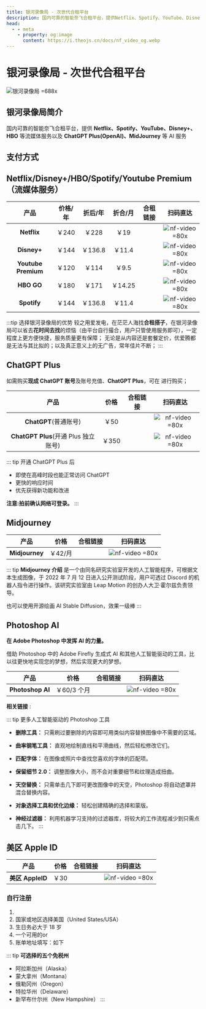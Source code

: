 ```yaml
---
title: 银河录像局 - 次世代合租平台
description: 国内可靠的智能奈飞合租平台，提供Netflix、Spotify、YouTube、Disney+、HBO等流媒体账号合租服务，同时支持ChatGPT Plus（OpenAI）、MidJourney等AI服务，满足多样需求，安全稳定。
head:
  - - meta
    - property: og:image
      content: https://i.theojs.cn/docs/nf_video_og.webp
---
```


# 银河录像局 - 次世代合租平台

![银河录像局 =688x](https://i.theojs.cn/docs/nf_video_og.webp '国内可靠的智能奈飞合租平台')

## 银河录像局简介

国内可靠的智能奈飞合租平台，提供 **Netflix、Spotify、YouTube、Disney+、HBO** 等流媒体服务以及 **ChatGPT Plus(OpenAI)、MidJourney** 等 AI 服务

## 支付方式

<Pill :icon="{ icon: 'bi:alipay', color: '#1677ff' }" name="支付宝" /><Pill icon="logos:paypal" name="PayPal" />

## Netflix/Disney+/HBO/Spotify/Youtube Premium（流媒体服务）<Copy type="tip" label="点击复制折扣码: Theo" text="Theo" bold />

|        产品         | 价格/年 | 折后/年 | 折合/月 |                                                   合租链接                                                    |                         扫码直达                         |
| :-----------------: | :-----: | :-----: | :-----: | :-----------------------------------------------------------------------------------------------------------: | :------------------------------------------------------: |
|     **Netflix**     |  ￥240  |  ￥228  |  ￥19   | <Pill icon="mdi:arrow-right-circle" name="立即购买" link="https://itheo.top/yh" rel="sponsored noreferrer" /> | ![nf-video =80x](https://i.theojs.cn/docs/nf-video.webp) |
|     **Disney+**     |  ￥144  | ￥136.8 | ￥11.4  | <Pill icon="mdi:arrow-right-circle" name="立即购买" link="https://itheo.top/yh" rel="sponsored noreferrer" /> | ![nf-video =80x](https://i.theojs.cn/docs/nf-video.webp) |
| **Youtube Premium** |  ￥120  |  ￥114  |  ￥9.5  | <Pill icon="mdi:arrow-right-circle" name="立即购买" link="https://itheo.top/yh" rel="sponsored noreferrer" /> | ![nf-video =80x](https://i.theojs.cn/docs/nf-video.webp) |
|     **HBO GO**      |  ￥180  |  ￥171  | ￥14.25 | <Pill icon="mdi:arrow-right-circle" name="立即购买" link="https://itheo.top/yh" rel="sponsored noreferrer" /> | ![nf-video =80x](https://i.theojs.cn/docs/nf-video.webp) |
|     **Spotify**     |  ￥144  | ￥136.8 | ￥11.4  | <Pill icon="mdi:arrow-right-circle" name="立即购买" link="https://itheo.top/yh" rel="sponsored noreferrer" /> | ![nf-video =80x](https://i.theojs.cn/docs/nf-video.webp) |

:::tip 选择银河录像局的优势
较之用爱发电，在茫茫人海找**合租搭子**，在银河录像局可以省去**花时间去找**的烦恼（由平台自行撮合，用户只管使用服务即可），一定程度上更方便快捷，服务质量更有保障；
无论是从内容还是套餐定价，优爱腾都是无法与其比拟的；以及真正意义上的无广告，常年佳片不断；
:::

## ChatGPT Plus <Copy type="tip" label="点击复制折扣码: Theo" text="Theo" bold />

如需购买**现成 ChatGPT 账号**及账号充值、**ChatGPT Plus**，可在 <Pill image="https://nf.video/favicon.ico" name="银河录像局" link="https://itheo.top/yh" rel="sponsored noreferrer" /> 进行购买；

|                 产品                 | 价格  |                                                   合租链接                                                    |                         扫码直达                         |
| :----------------------------------: | :---: | :-----------------------------------------------------------------------------------------------------------: | :------------------------------------------------------: |
|        **ChatGPT**(普通账号)         | ￥50  | <Pill icon="mdi:arrow-right-circle" name="立即购买" link="https://itheo.top/yh" rel="sponsored noreferrer" /> | ![nf-video =80x](https://i.theojs.cn/docs/nf-video.webp) |
| **ChatGPT Plus**(开通 Plus 独立账号) | ￥350 | <Pill icon="mdi:arrow-right-circle" name="立即购买" link="https://itheo.top/yh" rel="sponsored noreferrer" /> | ![nf-video =80x](https://i.theojs.cn/docs/nf-video.webp) |

::: tip 开通 ChatGPT Plus 后

- 即使在高峰时段也能正常访问 ChatGPT
- 更快的响应时间
- 优先获得新功能和改进

**注意:拍前确认网络可登录。**
:::

## Midjourney <Copy type="tip" label="点击复制折扣码: Theo" text="Theo" bold />

|      产品      |  价格   |                                                   合租链接                                                    |                         扫码直达                         |
| :------------: | :-----: | :-----------------------------------------------------------------------------------------------------------: | :------------------------------------------------------: |
| **Midjourney** | ￥42/月 | <Pill icon="mdi:arrow-right-circle" name="立即购买" link="https://itheo.top/yh" rel="sponsored noreferrer" /> | ![nf-video =80x](https://i.theojs.cn/docs/nf-video.webp) |

::: tip **Midjourney 介绍**
是一个由同名研究实验室开发的人工智能程序，可根据文本生成图像，于 2022 年 7 月 12 日进入公开测试阶段，用户可透过 Discord 的机器人指令进行操作。该研究实验室由 Leap Motion 的创办人大卫·霍尔兹负责领导。

也可以使用开源绘画 AI Stable Diffusion，效果一级棒
:::

## Photoshop AI <Copy type="tip" label="点击复制折扣码: Theo" text="Theo" bold />

**在 Adob​​e Photoshop 中发挥 AI 的力量。**

借助 Photoshop 中的 Adob​​e Firefly 生成式 AI 和其他人工智能驱动的工具，比以往更快地实现您的梦想，然后实现更大的梦想。

|       产品       |    价格     |                                                   合租链接                                                    |                         扫码直达                         |
| :--------------: | :---------: | :-----------------------------------------------------------------------------------------------------------: | :------------------------------------------------------: |
| **Photoshop AI** | ￥60/3 个月 | <Pill icon="mdi:arrow-right-circle" name="立即购买" link="https://itheo.top/yh" rel="sponsored noreferrer" /> | ![nf-video =80x](https://i.theojs.cn/docs/nf-video.webp) |

**相关链接** :<Pill name="官方介绍" link="https://www.adobe.com/products/photoshop/ai.html" icon="logos:adobe-photoshop" /><Pill name="免费试用" link="https://www.adobe.com/products/photoshop/ai.html#mini-plans-web-cta-photoshop-card" icon="logos:adobe-photoshop" />

::: tip 更多人工智能驱动的 Photoshop 工具

- **删除工具：** 只需刷过要删除的内容即可用类似内容替换图像中不需要的区域。
- **曲率钢笔工具：** 直观地绘制直线和平滑曲线，然后轻松修改它们。
- **匹配字体：** 在图像或照片中查找您喜欢的字体的匹配项。

- **保留细节 2.0：** 调整图像大小，而不会对重要细节和纹理造成扭曲。

- **天空替换：** 只需单击几下即可更改图像中的天空，Photoshop 将自动遮罩并混合替换内容。

- **对象选择工具和优化边缘：** 轻松创建精确的选择和蒙版。

- **神经过滤器：** 利用机器学习支持的过滤器库，将较大的工作流程减少到只需点击几下。
  :::

## 美区 Apple ID <Copy type="tip" label="点击复制折扣码: Theo" text="Theo" bold />

|       产品       | 价格 |                                                   合租链接                                                    |                         扫码直达                         |
| :--------------: | :--: | :-----------------------------------------------------------------------------------------------------------: | :------------------------------------------------------: |
| **美区 AppleID** | ￥30 | <Pill icon="mdi:arrow-right-circle" name="立即购买" link="https://itheo.top/yh" rel="sponsored noreferrer" /> | ![nf-video =80x](https://i.theojs.cn/docs/nf-video.webp) |

### 自行注册

1. <Pill icon="simple-icons:apple" name="Apple ID" link="https://appleid.apple.com/account" />
2. 国家或地区选择美国（United States/USA）
3. 生日务必大于 18 岁
4. 一个可用的<Pill :icon="{ icon: 'arcticons:netease-mail', color: '#f41d1d' }" name="163 邮箱" link="https://mail.163.com/" />or<Pill name="Outlook 邮箱" link="https://outlook.live.com/" icon="vscode-icons:file-type-outlook" />
5. 账单地址填写：如下

::: tip **可选择的五个免税州**

- 阿拉斯加州（Alaska）
- 蒙大拿州（Montana）
- 俄勒冈州（Oregon）
- 特拉华州（Delaware）
- 新罕布什尔州（New Hampshire）
  :::
